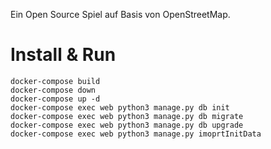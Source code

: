 
Ein Open Source Spiel auf Basis von OpenStreetMap.

# Install & Run
```
docker-compose build
docker-compose down
docker-compose up -d
docker-compose exec web python3 manage.py db init
docker-compose exec web python3 manage.py db migrate
docker-compose exec web python3 manage.py db upgrade
docker-compose exec web python3 manage.py imoprtInitData
```
